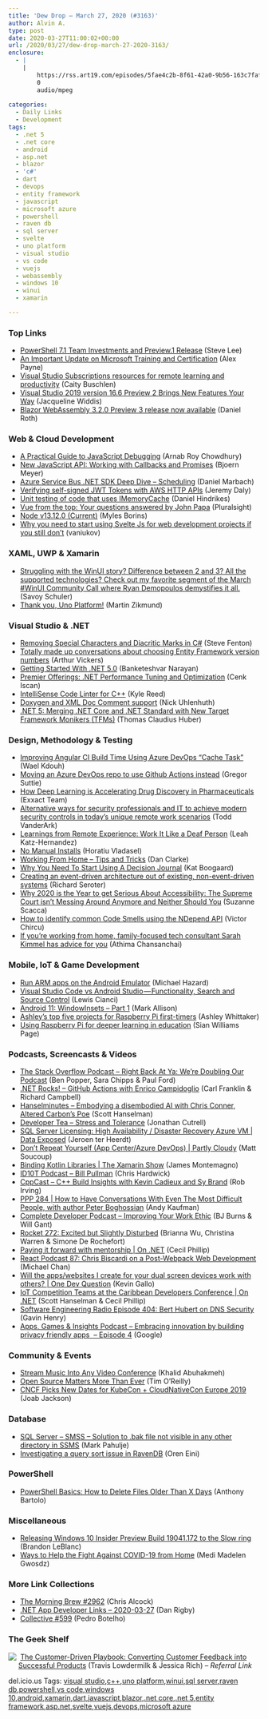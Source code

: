 ```yaml
---
title: 'Dew Drop – March 27, 2020 (#3163)'
author: Alvin A.
type: post
date: 2020-03-27T11:00:02+00:00
url: /2020/03/27/dew-drop-march-27-2020-3163/
enclosure:
  - |
    |
        https://rss.art19.com/episodes/5fae4c2b-8f61-42a0-9b56-163c7fafbd1c.mp3
        0
        audio/mpeg
        
categories:
  - Daily Links
  - Development
tags:
  - .net 5
  - .net core
  - android
  - asp.net
  - blazor
  - 'c#'
  - dart
  - devops
  - entity framework
  - javascript
  - microsoft azure
  - powershell
  - raven db
  - sql server
  - svelte
  - uno platform
  - visual studio
  - vs code
  - vuejs
  - webassembly
  - windows 10
  - winui
  - xamarin

---
```

### <a name="top"></a>Top Links

  * <a href="https://devblogs.microsoft.com/powershell/powershell-7-1-team-investments-and-preview-1-release/" target="_blank" rel="noopener noreferrer">PowerShell 7.1 Team Investments and Preview.1 Release</a> (Steve Lee)
  * <a href="https://www.microsoft.com/en-us/learning/community-blog-post.aspx?BlogId=8&Id=375289" target="_blank" rel="noopener noreferrer">An Important Update on Microsoft Training and Certification</a> (Alex Payne)
  * <a href="https://devblogs.microsoft.com/visualstudio/visual-studio-subscriptions-resources-for-remote-learning-and-productivity/" target="_blank" rel="noopener noreferrer">Visual Studio Subscriptions resources for remote learning and productivity</a> (Caity Buschlen)
  * <a href="https://devblogs.microsoft.com/visualstudio/visual-studio-2019-version-16-6-preview-2/" target="_blank" rel="noopener noreferrer">Visual Studio 2019 version 16.6 Preview 2 Brings New Features Your Way</a> (Jacqueline Widdis)
  * <a href="https://devblogs.microsoft.com/aspnet/blazor-webassembly-3-2-0-preview-3-release-now-available/" target="_blank" rel="noopener noreferrer">Blazor WebAssembly 3.2.0 Preview 3 release now available</a> (Daniel Roth)



### <a name="web"></a>Web & Cloud Development

  * <a href="https://stackify.com/a-practical-guide-to-javascript-debugging/" target="_blank" rel="noopener noreferrer">A Practical Guide to JavaScript Debugging</a> (Arnab Roy Chowdhury)
  * <a href="https://www.textcontrol.com/blog/2020/03/26/working-with-callbacks-and-promises/" target="_blank" rel="noopener noreferrer">New JavaScript API: Working with Callbacks and Promises</a> (Bjoern Meyer)
  * <a href="https://www.planetgeek.ch/2020/03/26/azure-service-bus-net-sdk-deep-dive-scheduling/" target="_blank" rel="noopener noreferrer">Azure Service Bus .NET SDK Deep Dive – Scheduling</a> (Daniel Marbach)
  * <a href="https://www.jeremydaly.com/verifying-self-signed-jwt-tokens-with-aws-http-apis/" target="_blank" rel="noopener noreferrer">Verifying self-signed JWT Tokens with AWS HTTP APIs</a> (Jeremy Daly)
  * <a href="https://danielhindrikes.se/index.php/2020/03/26/unit-testing-of-code-that-uses-imemorycache/" target="_blank" rel="noopener noreferrer">Unit testing of code that uses IMemoryCache</a> (Daniel Hindrikes)
  * <a href="https://www.pluralsight.com/blog/software-development/vue-from-the-top-q-and-a-with-john-papa" target="_blank" rel="noopener noreferrer">Vue from the top: Your questions answered by John Papa</a> (Pluralsight)
  * <a href="https://nodejs.org/en/blog/release/v13.12.0" target="_blank" rel="noopener noreferrer">Node v13.12.0 (Current)</a> (Myles Borins)
  * <a href="https://dev.to/vaniukov/why-you-need-to-start-using-svelte-js-for-web-development-projects-if-you-still-don-t-40dh" target="_blank" rel="noopener noreferrer">Why you need to start using Svelte Js for web development projects if you still don&#8217;t</a> (vaniukov)



### <a name="silverlight"></a>XAML, UWP & Xamarin

  * <a href="https://twitter.com/SavoySchuler/status/1242925576576307200" target="_blank" rel="noopener noreferrer">Struggling with the WinUI story? Difference between 2 and 3? All the supported technologies? Check out my favorite segment of the March #WinUI Community Call where Ryan Demopoulos demystifies it all.</a> (Savoy Schuler)
  * <a href="https://blog.mzikmund.com/2020/03/thank-you-uno-platform/" target="_blank" rel="noopener noreferrer">Thank you, Uno Platform!</a> (Martin Zikmund)



### <a name="dotnet"></a>Visual Studio & .NET

  * <a href="https://www.stevefenton.co.uk/2020/03/removing-special-characters-and-diacritic-marks-in-c/" target="_blank" rel="noopener noreferrer">Removing Special Characters and Diacritic Marks in C#</a> (Steve Fenton)
  * <a href="https://ajcvickers.github.io//2020/03/26/numbersarehard/" target="_blank" rel="noopener noreferrer">Totally made up conversations about choosing Entity Framework version numbers</a> (Arthur Vickers)
  * <a href="https://www.c-sharpcorner.com/article/getting-started-with-net-5-0/" target="_blank" rel="noopener noreferrer">Getting Started With .NET 5.0</a> (Banketeshvar Narayan)
  * <a href="https://techcommunity.microsoft.com/t5/premier-field-engineering/premier-offerings-net-performance-tuning-and-optimization/ba-p/1249498" target="_blank" rel="noopener noreferrer">Premier Offerings: .NET Performance Tuning and Optimization</a> (Cenk Iscan)
  * <a href="https://devblogs.microsoft.com/cppblog/intellisense-code-linter-for-cpp/" target="_blank" rel="noopener noreferrer">IntelliSense Code Linter for C++</a> (Kyle Reed)
  * <a href="https://devblogs.microsoft.com/cppblog/doxygen-and-xml-doc-comment-support/" target="_blank" rel="noopener noreferrer">Doxygen and XML Doc Comment support</a> (Nick Uhlenhuth)
  * <a href="https://www.thomasclaudiushuber.com/2020/03/26/net-5-merging-net-core-and-net-standard-with-new-target-framework-monikers-tfms/" target="_blank" rel="noopener noreferrer">.NET 5: Merging .NET Core and .NET Standard with New Target Framework Monikers (TFMs)</a> (Thomas Claudius Huber)



### <a name="design"></a>Design, Methodology & Testing

  * <a href="https://devblogs.microsoft.com/premier-developer/improving-angular-ci-build-time-using-azure-devops-cache-task/" target="_blank" rel="noopener noreferrer">Improving Angular CI Build Time Using Azure DevOps “Cache Task”</a> (Wael Kdouh)
  * <a href="https://gregorsuttie.com/2020/03/26/moving-an-azure-devops-repo-to-use-github-actions-instead/" target="_blank" rel="noopener noreferrer">Moving an Azure DevOps repo to use Github Actions instead</a> (Gregor Suttie)
  * <a href="https://blog.exxactcorp.com/how-deep-learning-is-accelerating-drug-discovery-in-pharmaceuticals/" target="_blank" rel="noopener noreferrer">How Deep Learning is Accelerating Drug Discovery in Pharmaceuticals</a> (Exxact Team)
  * <a href="https://www.microsoft.com/security/blog/2020/03/26/alternative-security-professionals-it-achieve-modern-security-controls-todays-unique-remote-work-scenarios/" target="_blank" rel="noopener noreferrer">Alternative ways for security professionals and IT to achieve modern security controls in today’s unique remote work scenarios</a> (Todd VanderArk)
  * <a href="https://www.linkedin.com/pulse/learnings-from-remote-experience-work-like-deaf-leah-katz-hernandez/" target="_blank" rel="noopener noreferrer">Learnings from Remote Experience: Work It Like a Deaf Person</a> (Leah Katz-Hernandez)
  * <a href="https://www.advancedinstaller.com/no-manual-installs.html" target="_blank" rel="noopener noreferrer">No Manual Installs</a> (Horatiu Vladasel)
  * <a href="https://www.danclarke.com/2020-wfh" target="_blank" rel="noopener noreferrer">Working From Home &#8211; Tips and Tricks</a> (Dan Clarke)
  * <a href="https://blog.trello.com/decision-journal" target="_blank" rel="noopener noreferrer">Why You Need To Start Using A Decision Journal</a> (Kat Boogaard)
  * <a href="https://seroter.com/2020/03/26/creating-an-event-driven-architecture-out-of-existing-non-event-driven-systems/" target="_blank" rel="noopener noreferrer">Creating an event-driven architecture out of existing, non-event-driven systems</a> (Richard Seroter)
  * <a href="https://www.telerik.com/blogs/why-2020-is-the-year-to-get-serious-about-accessibility" target="_blank" rel="noopener noreferrer">Why 2020 is the Year to get Serious About Accessibility: The Supreme Court isn’t Messing Around Anymore and Neither Should You</a> (Suzanne Scacca)
  * <a href="https://www.simpleorientedarchitecture.com/how-to-identify-common-code-smells-using-the-ndepend-api/" target="_blank" rel="noopener noreferrer">How to identify common Code Smells using the NDepend API</a> (Victor Chircu)
  * <a href="https://blogs.windows.com/windowsexperience/2020/03/26/if-youre-working-from-home-family-focused-tech-consultant-sarah-kimmel-has-advice-for-you/?WT.mc_id=DX_MVP4025064" target="_blank" rel="noopener noreferrer">If you’re working from home, family-focused tech consultant Sarah Kimmel has advice for you</a> (Athima Chansanchai)



### <a name="mobile"></a>Mobile, IoT & Game Development

  * <a href="http://feedproxy.google.com/~r/blogspot/hsDu/~3/SSGlKJj_eCw/run-arm-apps-on-android-emulator.html" target="_blank" rel="noopener noreferrer">Run ARM apps on the Android Emulator</a> (Michael Hazard)
  * <a href="https://medium.com/swlh/visual-studio-code-vs-android-studio-functionality-search-and-source-control-6eadd16a9856?source=rss----f5af2b715248---4" target="_blank" rel="noopener noreferrer">Visual Studio Code vs Android Studio — Functionality, Search and Source Control</a> (Lewis Cianci)
  * <a href="http://feedproxy.google.com/~r/StylingAndroid/~3/AgOfzRKFQdU/" target="_blank" rel="noopener noreferrer">Android 11: WindowInsets – Part 1</a> (Mark Allison)
  * <a href="https://www.raspberrypi.org/blog/ashleys-top-five-projects-for-raspberry-pi-first-timers/" target="_blank" rel="noopener noreferrer">Ashley’s top five projects for Raspberry Pi first-timers</a> (Ashley Whittaker)
  * <a href="https://www.raspberrypi.org/blog/using-raspberry-pi-for-deeper-learning-in-education/" target="_blank" rel="noopener noreferrer">Using Raspberry Pi for deeper learning in education</a> (Sian Williams Page)



### <a name="podcasts"></a>Podcasts, Screencasts & Videos

  * <a href="https://the-stack-overflow-podcast.simplecast.com/episodes/right-back-at-ya-were-doubling-our-podcast-6E27W5U6" target="_blank" rel="noopener noreferrer">The Stack Overflow Podcast &#8211; Right Back At Ya: We&#8217;re Doubling Our Podcast</a> (Ben Popper, Sara Chipps & Paul Ford)
  * <a href="http://www.dotnetrocks.com/default.aspx?ShowNum=1680" target="_blank" rel="noopener noreferrer">.NET Rocks! &#8211; GitHub Actions with Enrico Campidoglio</a> (Carl Franklin & Richard Campbell)
  * <a href="https://hanselminutes.simplecast.com/episodes/embodying-a-disembodied-ai-with-altered-carbons-poe-chris-conner-3lps7dnC" target="_blank" rel="noopener noreferrer">Hanselminutes &#8211; Embodying a disembodied AI with Chris Conner, Altered Carbon&#8217;s Poe</a> (Scott Hanselman)
  * <a href="http://developertea.simplecast.fm/b37e1d0b" target="_blank" rel="noopener noreferrer">Developer Tea &#8211; Stress and Tolerance</a> (Jonathan Cutrell)
  * <a href="https://channel9.msdn.com/Shows/Data-Exposed/SQL-Server-Licensing-High-Availability--Disaster-Recovery-Azure-VM--Data-Exposed?WT.mc_id=DX_MVP4025064" target="_blank" rel="noopener noreferrer">SQL Server Licensing: High Availability / Disaster Recovery Azure VM | Data Exposed</a> (Jeroen ter Heerdt)
  * <a href="https://channel9.msdn.com/Shows/Partly-Cloudy/Dont-Repeat-Yourself-App-CenterAzure-DevOps?WT.mc_id=DX_MVP4025064" target="_blank" rel="noopener noreferrer">Don&#8217;t Repeat Yourself (App Center/Azure DevOps) | Partly Cloudy</a> (Matt Soucoup)
  * <a href="https://channel9.msdn.com/Shows/XamarinShow/Binding-Kotlin-Libraries--The-Xamarin-Show?WT.mc_id=DX_MVP4025064" target="_blank" rel="noopener noreferrer">Binding Kotlin Libraries | The Xamarin Show</a> (James Montemagno)
  * <a href="https://rss.art19.com/episodes/5fae4c2b-8f61-42a0-9b56-163c7fafbd1c.mp3" target="_blank" rel="noopener noreferrer">ID10T Podcast &#8211; Bill Pullman</a> (Chris Hardwick)
  * <a href="http://cppcast.libsyn.com/c-build-insights-with-kevin-cadieux-and-sy-brand" target="_blank" rel="noopener noreferrer">CppCast &#8211; C++ Build Insights with Kevin Cadieux and Sy Brand</a> (Rob Irving)
  * <a href="http://feedproxy.google.com/~r/PeopleAndProjectsPodcastBlog/~3/aOS1LG1hMII/552-ppp-284-how-to-have-conversations-with-even-the-most-difficult-people-with-author-peter-boghossian.html" target="_blank" rel="noopener noreferrer">PPP 284 | How to Have Conversations With Even The Most Difficult People, with author Peter Boghossian</a> (Andy Kaufman)
  * <a href="https://completedeveloperpodcast.com/episode-242/?utm_source=rss&utm_medium=rss&utm_campaign=episode-242" target="_blank" rel="noopener noreferrer">Complete Developer Podcast &#8211; Improving Your Work Ethic</a> (BJ Burns & Will Gant)
  * <a href="http://relay.fm/rocket/272" target="_blank" rel="noopener noreferrer">Rocket 272: Excited but Slightly Disturbed</a> (Brianna Wu, Christina Warren & Simone De Rochefort)
  * <a href="https://channel9.msdn.com/Shows/On-NET/Paying-it-forward-with-mentorship?WT.mc_id=DX_MVP4025064" target="_blank" rel="noopener noreferrer">Paying it forward with mentorship | On .NET</a> (Cecil Phillip)
  * <a href="http://reactpodcast.com/87" target="_blank" rel="noopener noreferrer">React Podcast 87: Chris Biscardi on a Post-Webpack Web Development</a> (Michael Chan)
  * <a href="http://www.youtube.com/watch?v=zsA6gcIQaPI" target="_blank" rel="noopener noreferrer">Will the apps/websites I create for your dual screen devices work with others? | One Dev Question</a> (Kevin Gallo)
  * <a href="https://channel9.msdn.com/Shows/On-NET/IoT-Competition-Teams-at-the-Caribbean-Developers-Conference?WT.mc_id=DX_MVP4025064" target="_blank" rel="noopener noreferrer">IoT Competition Teams at the Caribbean Developers Conference | On .NET</a> (Scott Hanselman & Cecil Phillip)
  * <a href="http://feedproxy.google.com/~r/se-radio/~3/Z2Uir9AQJfo/" target="_blank" rel="noopener noreferrer">Software Engineering Radio Episode 404: Bert Hubert on DNS Security</a> (Gavin Henry)
  * <a href="http://appsgamesinsights.googledevelopers.libsynpro.com/embracing-innovation-by-building-privacy-friendly-apps-episode-4" target="_blank" rel="noopener noreferrer">Apps, Games & Insights Podcast &#8211; Embracing innovation by building privacy friendly apps&nbsp; &#8211; Episode 4</a> (Google)



### <a name="events"></a>Community & Events

  * <a href="https://khalidabuhakmeh.com/stream-music-into-any-video-conference" target="_blank" rel="noopener noreferrer">Stream Music Into Any Video Conference</a> (Khalid Abuhakmeh)
  * <a href="https://www.oreilly.com/about/open-source-matters-more-than-ever.html" target="_blank" rel="noopener noreferrer">Open Source Matters More Than Ever</a> (Tim O’Reilly)
  * <a href="https://thenewstack.io/cncf-picks-new-dates-for-kubecon-cloudnativecon-europe-2019/" target="_blank" rel="noopener noreferrer">CNCF Picks New Dates for KubeCon + CloudNativeCon Europe 2019</a> (Joab Jackson)



### <a name="sql"></a>Database

  * <a href="http://feedproxy.google.com/~r/MetadataConsulting/~3/XMmUH2WD5KU/SQL-Server-SMSS-Solution-to-bak-file-not-visible-in-any-other-directory-in-SSMS.html" target="_blank" rel="noopener noreferrer">SQL Server &#8211; SMSS &#8211; Solution to .bak file not visible in any other directory in SSMS</a> (Mark Pahulje)
  * <a href="http://feedproxy.google.com/~r/AyendeRahien/~3/gIgjOcBzCnM/investigating-a-query-sort-issue-in-ravendb" target="_blank" rel="noopener noreferrer">Investigating a query sort issue in RavenDB</a> (Oren Eini)



### <a name="ps"></a>PowerShell

  * <a href="https://techcommunity.microsoft.com/t5/itops-talk-blog/powershell-basics-how-to-delete-files-older-than-x-days/ba-p/1255317" target="_blank" rel="noopener noreferrer">PowerShell Basics: How to Delete Files Older Than X Days</a> (Anthony Bartolo)



### <a name="misc"></a>Miscellaneous

  * <a href="https://blogs.windows.com/windowsexperience/2020/03/26/releasing-windows-10-insider-preview-build-19041-172-to-the-slow-ring/?WT.mc_id=DX_MVP4025064" target="_blank" rel="noopener noreferrer">Releasing Windows 10 Insider Preview Build 19041.172 to the Slow ring</a> (Brandon LeBlanc)
  * <a href="https://stackoverflow.blog/2020/03/26/ways-to-help-the-fight-against-covid-19-from-home/" target="_blank" rel="noopener noreferrer">Ways to Help the Fight Against COVID-19 from Home</a> (Medi Madelen Gwosdz)



### <a name="links"></a>More Link Collections

  * <a href="http://feedproxy.google.com/~r/ReflectivePerspective/~3/-N6KhxayCHM/" target="_blank" rel="noopener noreferrer">The Morning Brew #2962</a> (Chris Alcock)
  * <a href="https://links.danrigby.com/2020/03/app-developer-links-2020-03-27/" target="_blank" rel="noopener noreferrer">.NET App Developer Links &#8211; 2020-03-27</a> (Dan Rigby)
  * <a href="http://feedproxy.google.com/~r/tympanus/~3/ncq2Fuqi8k0/" target="_blank" rel="noopener noreferrer">Collective #599</a> (Pedro Botelho)



### <a name="shelf"></a>The Geek Shelf

<a href="https://www.amazon.com/dp/149198127X/?ref=amavin-20" target="_blank" rel="noopener noreferrer"><img data-recalc-dims="1" decoding="async" align="left" style="margin: 0px 4px 10px 0px; border: 0px currentcolor; border-image: none; float: left; display: inline; background-image: none;" src="https://i0.wp.com/images-na.ssl-images-amazon.com/images/I/61DbyY9Bt0L._SS135_.jpg?w=660&#038;ssl=1" border="0" /></a>&nbsp;<a href="https://www.amazon.com/dp/149198127X/?ref=amavin-20" target="_blank" rel="noopener noreferrer">The Customer-Driven Playbook: Converting Customer Feedback into Successful Products</a> (Travis Lowdermilk & Jessica Rich) _&#8211; Referral Link_





<div class="wlWriterEditableSmartContent" id="scid:77ECF5F8-D252-44F5-B4EB-D463C5396A79:b38157ce-83c7-4518-9cbb-a9a22c41edaf" style="margin: 0px; padding: 0px; float: none; display: inline;">
  del.icio.us Tags: <a href="http://del.icio.us/popular/visual+studio" rel="tag">visual studio</a>,<a href="http://del.icio.us/popular/c%2b%2b" rel="tag">c++</a>,<a href="http://del.icio.us/popular/uno+platform" rel="tag">uno platform</a>,<a href="http://del.icio.us/popular/winui" rel="tag">winui</a>,<a href="http://del.icio.us/popular/sql+server" rel="tag">sql server</a>,<a href="http://del.icio.us/popular/raven+db" rel="tag">raven db</a>,<a href="http://del.icio.us/popular/powershell" rel="tag">powershell</a>,<a href="http://del.icio.us/popular/vs+code" rel="tag">vs code</a>,<a href="http://del.icio.us/popular/windows+10" rel="tag">windows 10</a>,<a href="http://del.icio.us/popular/android" rel="tag">android</a>,<a href="http://del.icio.us/popular/xamarin" rel="tag">xamarin</a>,<a href="http://del.icio.us/popular/dart" rel="tag">dart</a>,<a href="http://del.icio.us/popular/javascript" rel="tag">javascript</a>,<a href="http://del.icio.us/popular/blazor" rel="tag">blazor</a>,<a href="http://del.icio.us/popular/.net+core" rel="tag">.net core</a>,<a href="http://del.icio.us/popular/.net+5" rel="tag">.net 5</a>,<a href="http://del.icio.us/popular/entity+framework" rel="tag">entity framework</a>,<a href="http://del.icio.us/popular/asp.net" rel="tag">asp.net</a>,<a href="http://del.icio.us/popular/svelte" rel="tag">svelte</a>,<a href="http://del.icio.us/popular/vuejs" rel="tag">vuejs</a>,<a href="http://del.icio.us/popular/devops" rel="tag">devops</a>,<a href="http://del.icio.us/popular/microsoft+azure" rel="tag">microsoft azure</a>
</div>